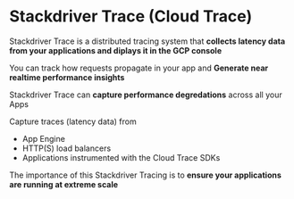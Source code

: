 # Stackdriver Trace (Cloud Trace)

Stackdriver Trace is a distributed tracing system that **collects latency data from your applications and diplays it in the GCP console**

You can track how requests propagate in your app and **Generate near realtime performance insights**

Stackdriver Trace can **capture performance degredations** across all your Apps

Capture traces (latency data) from
- App Engine
- HTTP(S) load balancers
- Applications instrumented with the Cloud Trace SDKs

The importance of this Stackdriver Tracing is to **ensure your applications are running at extreme scale**
